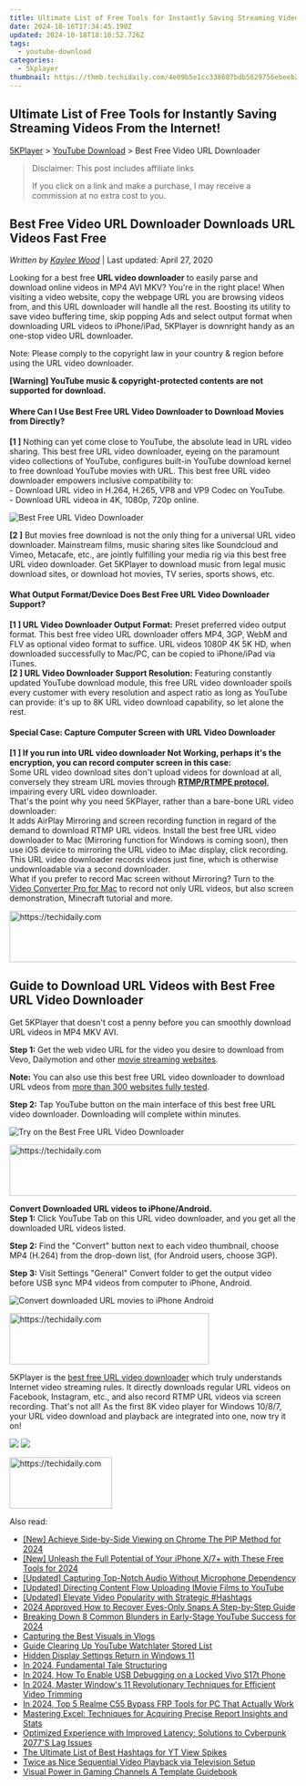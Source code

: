 ```yaml
---
title: Ultimate List of Free Tools for Instantly Saving Streaming Videos From the Internet!
date: 2024-10-16T17:34:45.190Z
updated: 2024-10-18T18:10:52.726Z
tags:
  - youtube-download
categories:
  - 5kplayer
thumbnail: https://thmb.techidaily.com/4e09b5e1cc338687bdb5629756ebeeb2fe654043864239ecb486e820200a0bb1.jpg
---
```


## Ultimate List of Free Tools for Instantly Saving Streaming Videos From the Internet!

[5KPlayer](https://tools.techidaily.com/5kplayer/products/) \> [YouTube Download](https://tools.techidaily.com/5kplayer/youtube-download/) \> Best Free Video URL Downloader 

>  Disclaimer: This post includes affiliate links
>
>  If you click on a link and make a purchase, I may receive a commission at no extra cost to you.
>

## Best Free Video URL Downloader Downloads URL Videos Fast Free

 _Written by [Kaylee Wood](https://www.quora.com/profile/Amanda-Hu-21)_ | Last updated: April 27, 2020 

Looking for a best free **URL video downloader** to easily parse and download online videos in MP4 AVI MKV? You're in the right place! When visiting a video website, copy the webpage URL you are browsing videos from, and this URL downloader will handle all the rest. Boosting its utility to save video buffering time, skip popping Ads and select output format when downloading URL videos to iPhone/iPad, 5KPlayer is downright handy as an one-stop video URL downloader.

Note: Please comply to the copyright law in your country & region before using the URL video downloader.

**\[Warning\] YouTube music & copyright-protected contents are not supported for download.**

#### **Where Can I Use Best Free URL Video Downloader to Download Movies from Directly?**

**\[1 \]** Nothing can yet come close to YouTube, the absolute lead in URL video sharing. This best free URL video downloader, eyeing on the paramount video collections of YouTube, configures built-in YouTube download kernel to free download YouTube movies with URL. This best free URL video downloader empowers inclusive compatibility to:  
\- Download URL video in H.264, H.265, VP8 and VP9 Codec on YouTube.  
\- Download URL videoa in 4K, 1080p, 720p online.

![Best Free URL Video Downloader](https://www.5kplayer.com/youtube-download/img/download1.png) 

**\[2 \]** But movies free download is not the only thing for a universal URL video downloader. Mainstream films, music sharing sites like Soundcloud and Vimeo, Metacafe, etc., are jointly fulfilling your media rig via this best free URL video downloader. Get 5KPlayer to download music from legal music download sites, or download hot movies, TV series, sports shows, etc.

#### **What Output Format/Device Does Best Free URL Video Downloader Support?**

**\[1 \] URL Video Downloader Output Format:** Preset preferred video output format. This best free video URL downloader offers MP4, 3GP, WebM and FLV as optional video format to suffice. URL videos 1080P 4K 5K HD, when downloaded successfully to Mac/PC, can be copied to iPhone/iPad via iTunes.  
**\[2 \] URL Video Downloader Support Resolution:** Featuring constantly updated YouTube download module, this free URL video downloader spoils every customer with every resolution and aspect ratio as long as YouTube can provide: it's up to 8K URL video download capability, so let alone the rest.

#### **Special Case: Capture Computer Screen with URL Video Downloader**

**\[1 \] If you run into URL video downloader Not Working, perhaps it's the encryption, you can record computer screen in this case:**  
 Some URL video download sites don't upload videos for download at all, conversely they stream URL movies through [**RTMP/RTMPE protocol**](https://en.wikipedia.org/wiki/Real%5FTime%5FMessaging%5FProtocol), impairing every URL video downloader.  
That's the point why you need 5KPlayer, rather than a bare-bone URL video downloader:  
It adds AirPlay Mirroring and screen recording function in regard of the demand to download RTMP URL videos. Install the best free URL video downloader to Mac (Mirroring function for Windows is coming soon), then use iOS device to mirroring the URL video to iMac display, click recording. This URL video downloader records videos just fine, which is otherwise undownloadable via a second downloader.  
What if you prefer to record Mac screen without Mirroring? Turn to the [Video Converter Pro for Mac](https://tools.techidaily.com/macxdvd/products/) to record not only URL videos, but also screen demonstration, Minecraft tutorial and more.

<!-- affiliate ads begin -->
<a href="https://appsumo.8odi.net/c/5597632/2130885/7443" target="_top" id="2130885">
  <img src="//a.impactradius-go.com/display-ad/7443-2130885" border="0" alt="https://techidaily.com" width="600" height="90"/>
</a>
<img height="0" width="0" src="https://appsumo.8odi.net/i/5597632/2130885/7443" style="position:absolute;visibility:hidden;" border="0" />
<!-- affiliate ads end -->

##  Guide to Download URL Videos with Best Free URL Video Downloader

Get 5KPlayer that doesn't cost a penny before you can smoothly download URL videos in MP4 MKV AVI.

**Step 1:**  Get the web video URL for the video you desire to download from Vevo, Dailymotion and other [movie streaming websites](https://tools.techidaily.com/5kplayer/youtube-download/).

**Note:** You can also use this best free URL video downloader to download URL vdeos from [more than 300 websites fully tested](https://tools.techidaily.com/5kplayer/youtube-download/).

**Step 2:** Tap YouTube button on the main interface of this best free URL video downloader. Downloading will complete within minutes.

![Try on the Best Free URL Video Downloader](https://www.5kplayer.com/youtube-download/img/x-men-download.jpg)

<!-- affiliate ads begin -->
<a href="https://ephamedtechinc.pxf.io/c/5597632/2130528/26400" target="_top" id="2130528">
  <img src="//a.impactradius-go.com/display-ad/26400-2130528" border="0" alt="https://techidaily.com" width="728" height="90"/>
</a>
<img height="0" width="0" src="https://ephamedtechinc.pxf.io/i/5597632/2130528/26400" style="position:absolute;visibility:hidden;" border="0" />
<!-- affiliate ads end -->

**Convert Downloaded URL videos to iPhone/Android.**  
**Step 1:** Click YouTube Tab on this URL video downloader, and you get all the downloaded URL videos listed.

**Step 2:** Find the "Convert" button next to each video thumbnail, choose MP4 (H.264) from the drop-down list, (for Android users, choose 3GP).

**Step 3:** Visit Settings "General" Convert folder to get the output video before USB sync MP4 videos from computer to iPhone, Android. 

![Convert downloaded URL movies to iPhone Android](https://www.5kplayer.com/youtube-download/img/convert-x-men-movie.jpg)

<!-- affiliate ads begin -->
<a href="https://unicoeye.pxf.io/c/5597632/2148771/18498" target="_top" id="2148771">
  <img src="//a.impactradius-go.com/display-ad/18498-2148771" border="0" alt="https://techidaily.com" width="350" height="90"/>
</a>
<img height="0" width="0" src="https://unicoeye.pxf.io/i/5597632/2148771/18498" style="position:absolute;visibility:hidden;" border="0" />
<!-- affiliate ads end -->

5KPlayer is the [best free URL video downloader](https://tools.techidaily.com/5kplayer/youtube-download/) which truly understands Internet video streaming rules. It directly downloads regular URL videos on Facebook, Instagram, etc., and also record RTMP URL videos via screen recording. That's not all! As the first 8K video player for Windows 10/8/7, your URL video download and playback are integrated into one, now try it on!

[![](https://www.5kplayer.com/youtube-download/../button/freedownwhitewin.png)](https://tools.techidaily.com/5kplayer/products/) [![](https://www.5kplayer.com/youtube-download/../button/freedownbackmac.png)](https://tools.techidaily.com/5kplayer/products/)

<!-- affiliate ads begin -->
<a href="https://aligracehair.sjv.io/c/5597632/2135397/19272" target="_top" id="2135397">
  <img src="//a.impactradius-go.com/display-ad/19272-2135397" border="0" alt="https://techidaily.com" width="180" height="90"/>
</a>
<img height="0" width="0" src="https://aligracehair.sjv.io/i/5597632/2135397/19272" style="position:absolute;visibility:hidden;" border="0" />
<!-- affiliate ads end -->

<ins class="adsbygoogle"
     style="display:block"
     data-ad-format="autorelaxed"
     data-ad-client="ca-pub-7571918770474297"
     data-ad-slot="1223367746"></ins>

<ins class="adsbygoogle"
     style="display:block"
     data-ad-client="ca-pub-7571918770474297"
     data-ad-slot="8358498916"
     data-ad-format="auto"
     data-full-width-responsive="true"></ins>

<span class="atpl-alsoreadstyle">Also read:</span>
<div><ul>
<li><a href="https://article-helps.techidaily.com/new-achieve-side-by-side-viewing-on-chrome-the-pip-method-for-2024/"><u>[New] Achieve Side-by-Side Viewing on Chrome The PIP Method for 2024</u></a></li>
<li><a href="https://fox-access.techidaily.com/new-unleash-the-full-potential-of-your-iphone-x7plus-with-these-free-tools-for-2024/"><u>[New] Unleash the Full Potential of Your iPhone X/7+ with These Free Tools for 2024</u></a></li>
<li><a href="https://youtube-video-recordings.techidaily.com/updated-capturing-top-notch-audio-without-microphone-dependency/"><u>[Updated] Capturing Top-Notch Audio Without Microphone Dependency</u></a></li>
<li><a href="https://youtube-video-recordings.techidaily.com/updated-directing-content-flow-uploading-imovie-films-to-youtube/"><u>[Updated] Directing Content Flow Uploading IMovie Films to YouTube</u></a></li>
<li><a href="https://youtube-video-recordings.techidaily.com/updated-elevate-video-popularity-with-strategic-hashtags/"><u>[Updated] Elevate Video Popularity with Strategic #Hashtags</u></a></li>
<li><a href="https://snapchat-videos.techidaily.com/2024-approved-how-to-recover-eyes-only-snaps-a-step-by-step-guide/"><u>2024 Approved How to Recover Eyes-Only Snaps A Step-by-Step Guide</u></a></li>
<li><a href="https://youtube-video-recordings.techidaily.com/breaking-down-8-common-blunders-in-early-stage-youtube-success-for-2024/"><u>Breaking Down 8 Common Blunders in Early-Stage YouTube Success for 2024</u></a></li>
<li><a href="https://youtube-video-recordings.techidaily.com/capturing-the-best-visuals-in-vlogs/"><u>Capturing the Best Visuals in Vlogs</u></a></li>
<li><a href="https://youtube-video-recordings.techidaily.com/guide-clearing-up-youtube-watchlater-stored-list/"><u>Guide Clearing Up YouTube Watchlater Stored List</u></a></li>
<li><a href="https://network-issues.techidaily.com/hidden-display-settings-return-in-windows-11/"><u>Hidden Display Settings Return in Windows 11</u></a></li>
<li><a href="https://some-knowledge.techidaily.com/in-2024-fundamental-tale-structuring/"><u>In 2024, Fundamental Tale Structuring</u></a></li>
<li><a href="https://android-unlock.techidaily.com/in-2024-how-to-enable-usb-debugging-on-a-locked-vivo-s17t-phone-by-drfone-android/"><u>In 2024, How To Enable USB Debugging on a Locked Vivo S17t Phone</u></a></li>
<li><a href="https://extra-skills.techidaily.com/in-2024-master-windows-11-revolutionary-techniques-for-efficient-video-trimming/"><u>In 2024, Master Window's 11 Revolutionary Techniques for Efficient Video Trimming</u></a></li>
<li><a href="https://bypass-frp.techidaily.com/in-2024-top-5-realme-c55-bypass-frp-tools-for-pc-that-actually-work-by-drfone-android/"><u>In 2024, Top 5 Realme C55 Bypass FRP Tools for PC That Actually Work</u></a></li>
<li><a href="https://win-blog.techidaily.com/mastering-excel-techniques-for-acquiring-precise-report-insights-and-stats/"><u>Mastering Excel: Techniques for Acquiring Precise Report Insights and Stats</u></a></li>
<li><a href="https://win-blog.techidaily.com/optimized-experience-with-improved-latency-solutions-to-cyberpunk-2077s-lag-issues/"><u>Optimized Experience with Improved Latency: Solutions to Cyberpunk 2077'S Lag Issues</u></a></li>
<li><a href="https://youtube-video-recordings.techidaily.com/the-ultimate-list-of-best-hashtags-for-yt-view-spikes/"><u>The Ultimate List of Best Hashtags for YT View Spikes</u></a></li>
<li><a href="https://youtube-video-recordings.techidaily.com/twice-as-nice-sequential-video-playback-via-television-setup/"><u>Twice as Nice Sequential Video Playback via Television Setup</u></a></li>
<li><a href="https://youtube-video-recordings.techidaily.com/visual-power-in-gaming-channels-a-template-guidebook/"><u>Visual Power in Gaming Channels A Template Guidebook</u></a></li>
</ul></div>


